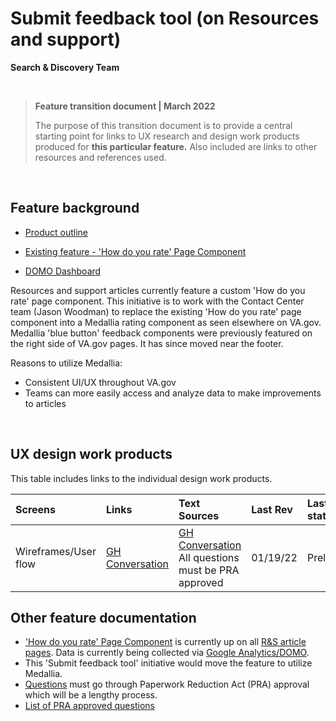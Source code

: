 # Submit feedback tool (on Resources and support)
**Search & Discovery Team**

<br>

>**Feature transition document | March 2022**
>
> The purpose of this transition document is to provide a central starting point for links to UX research and design work products produced for **this particular feature.** Also included are links to other resources and references used.

<br>

## Feature background
- [Product outline](https://github.com/department-of-veterans-affairs/va.gov-team/blob/master/products/resources-and-support/Submit%20Feedback%20Tool-%20Medalia%20for%20Articles.md)

- [Existing feature -  'How do you rate' Page Component](https://github.com/department-of-veterans-affairs/va.gov-team/issues/14579)

- [DOMO Dashboard](https://va-gov.domo.com/page/1522082003)

Resources and support articles currently feature a custom 'How do you rate' page component. This initiative is to work with the Contact Center team (Jason Woodman) to replace the existing 'How do you rate' page component into a Medallia rating component as seen elsewhere on VA.gov.
Medallia 'blue button' feedback components were previously featured on the right side of VA.gov pages. It has since moved near the footer.

Reasons to utilize Medallia:

- Consistent UI/UX throughout VA.gov
- Teams can more easily access and analyze data to make improvements to articles

<br>

## UX design work products
This table includes links to the individual design work products.

| Screens | Links | Text Sources | Last Rev | Last status |
| :--- | :--- | :--- | :--- | :--- |
| Wireframes/User flow | [GH Conversation](https://github.com/department-of-veterans-affairs/va.gov-team/issues/35364#issuecomment-1016566862) | [GH Conversation](https://github.com/department-of-veterans-affairs/va.gov-team/issues/35813#issuecomment-1027111723) All questions must be PRA approved | 01/19/22 | Preliminary |


## Other feature documentation
-  ['How do you rate' Page Component](https://github.com/department-of-veterans-affairs/va.gov-team/issues/14579) is currently up on all [R&S article pages](https://www.va.gov/resources/what-your-decision-review-or-appeal-status-means/). Data is currently being collected via [Google Analytics/DOMO](https://va-gov.domo.com/page/1522082003). 
- This 'Submit feedback tool' initiative would move the feature to utilize Medallia.
- [Questions](https://github.com/department-of-veterans-affairs/va.gov-team/issues/35813#issuecomment-1027111723) must go through Paperwork Reduction Act (PRA) approval which will be a lengthy process. 
- [List of PRA approved questions](https://github.com/department-of-veterans-affairs/va.gov-team/files/7930166/Medallia.Survey.PRA.Approved.Questions.xlsx)
<br>
